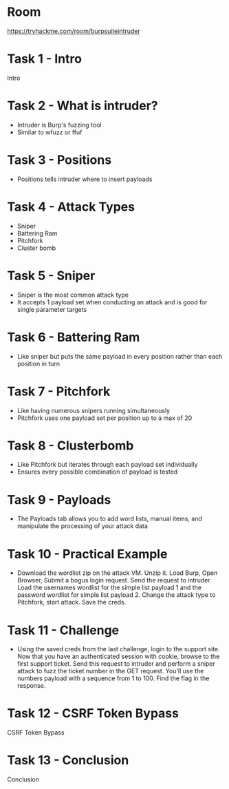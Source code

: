 # Room
https://tryhackme.com/room/burpsuiteintruder

# Task 1 - Intro
Intro

# Task 2 - What is intruder?
* Intruder is Burp's fuzzing tool
* Similar to wfuzz or ffuf

# Task 3 - Positions
* Positions tells intruder where to insert payloads

# Task 4 - Attack Types
* Sniper
* Battering Ram
* Pitchfork
* Cluster bomb

# Task 5 - Sniper
* Sniper is the most common attack type
* It accepts 1 payload set when conducting an attack and is good for single parameter targets

# Task 6 - Battering Ram
* Like sniper but puts the same payload in every position rather than each position in turn

# Task 7 - Pitchfork
* Like having numerous snipers running simultaneously
* Pitchfork uses one payload set per position up to a max of 20

# Task 8 - Clusterbomb
* Like Pitchfork but iterates through each payload set individually
* Ensures every possible combination of payload is tested

# Task 9 - Payloads
* The Payloads tab allows you to add word lists, manual items, and manipulate the processing of your attack data

# Task 10 - Practical Example
* Download the wordlist zip on the attack VM.  Unzip it.  Load Burp, Open Browser, Submit a bogus login request.  Send the request to intruder.  Load the usernames wordlist for the simple list payload 1 and the password wordlist for simple list payload 2.  Change the attack type to Pitchfork, start attack.  Save the creds.

# Task 11 - Challenge
* Using the saved creds from the last challenge, login to the support site.  Now that you have an authenticated session with cookie, browse to the first support ticket.  Send this request to intruder and perform a sniper attack to fuzz the ticket number in the GET request.  You'll use the numbers payload with a sequence from 1 to 100.  Find the flag in the response.

# Task 12 - CSRF Token Bypass
CSRF Token Bypass

# Task 13 - Conclusion
Conclusion